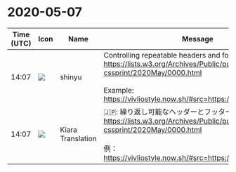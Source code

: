 # 2020-05-07

|Time (UTC)|Icon|Name|Message|
|---|---|---|---|
|14:07|![](https://avatars.slack-edge.com/2018-04-27/354445776386_e258f5ed5ba887b08668_72.jpg)|shinyu|Controlling repeatable headers and footers<br><https://lists.w3.org/Archives/Public/public-cssprint/2020May/0000.html><br><br>Example:<br><https://vivliostyle.now.sh/#src=https://jsbin.com/suziyol/>|
|14:07|![](https://avatars.slack-edge.com/2019-08-21/732685848020_f3f20736795184660348_72.png)|Kiara Translation|🇯🇵: 繰り返し可能なヘッダーとフッターの制御<br><https://lists.w3.org/Archives/Public/public-cssprint/2020May/0000.html><br><br>例：<br><https://vivliostyle.now.sh/#src=https://jsbin.com/suziyol/>|
